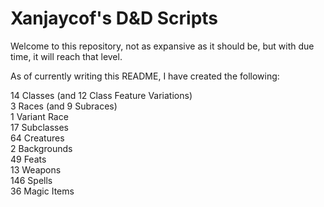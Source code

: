 # Xanjaycof's D&D Scripts
Welcome to this repository, not as expansive as it should be, but with due time, it will reach that level.

As of currently writing this README, I have created the following:

14 Classes (and 12 Class Feature Variations)
<br>3 Races (and 9 Subraces)
<br>1 Variant Race
<br>17 Subclasses
<br>64 Creatures
<br>2 Backgrounds
<br>49 Feats
<br>13 Weapons
<br>146 Spells
<br>36 Magic Items
